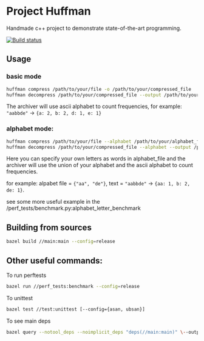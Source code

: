 Project Huffman
================

Handmade c++ project to demonstrate state-of-the-art programming.

[![Build status](https://ci.appveyor.com/api/projects/status/nht8ih7mml2s6sk9/branch/master?svg=true)](https://ci.appveyor.com/project/dbezhetskov49849/huffman-story/branch/master)

## Usage

### basic mode
```bash
huffman compress /path/to/your/file -o /path/to/your/compressed_file
huffman decompress /path/to/your/compressed_file --output /path/to/your/decompressed_file
```
The archiver will use ascii alphabet to count frequencies, for example: `"aabbde"` -> `{a: 2, b: 2, d: 1, e: 1}`

### alphabet mode:
```bash
huffman compress /path/to/your/file --alphabet /path/to/your/alphabet_file -o /path/to/your/compressed_file
huffman decompress /path/to/your/compressed_file --alphabet --output /path/to/your/decompressed_file
```
Here you can specify your own letters as words in alphabet_file
and the archiver will use the union of your alphabet and the ascii alphabet to count frequencies.

for example:
alpabet file = `{"aa", "de"}`, text = `"aabbde"` -> `{aa: 1, b: 2, de: 1}`.

see some more useful example in the /perf_tests/benchmark.py:alphabet_letter_benchmark 

## Building from sources
```bash
bazel build //main:main --config=release
```

## Other useful commands:

To run perftests
```bash
bazel run //perf_tests:benchmark --config=release
```

To unittest
```bash
bazel test //test:unittest [--config={asan, ubsan}]
```

To see main deps
```bash
bazel query --notool_deps --noimplicit_deps "deps(//main:main)" \--output graph > deps_graph
```
